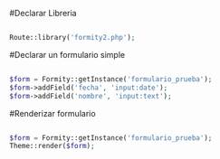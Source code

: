 #Declarar Libreria

```php

Route::library('formity2.php');

```
#Declarar un formulario simple


```php

$form = Formity::getInstance('formulario_prueba');
$form->addField('fecha', 'input:date');
$form->addField('nombre', 'input:text');

```

#Renderizar formulario

```php

$form = Formity::getInstance('formulario_prueba');
Theme::render($form);


```



